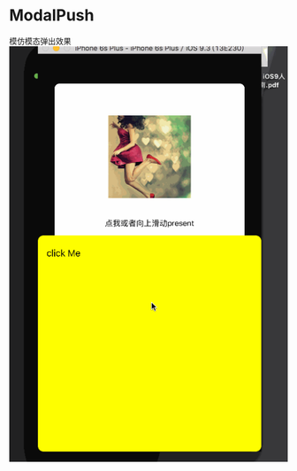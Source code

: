 # ModalPush
模仿模态弹出效果
![image](https://github.com/pprgra56/ModalPush/blob/master/Untitled.gif?raw=true)
